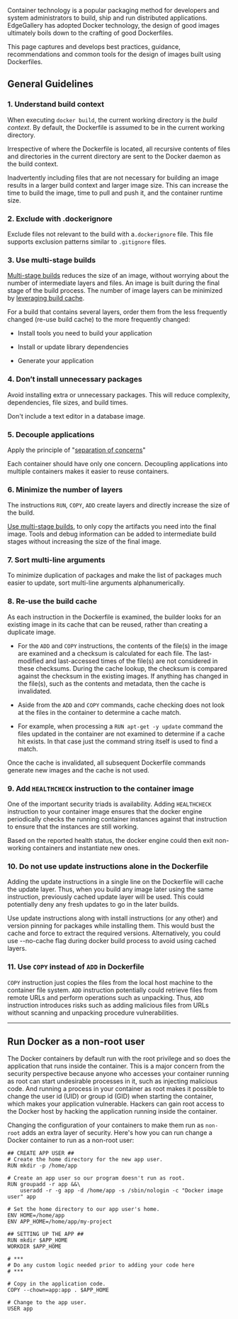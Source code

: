 Container technology is a popular packaging method for developers and system administrators to build, ship and run distributed applications. EdgeGallery has adopted Docker technology, the design of good images ultimately boils down to the crafting of good Dockerfiles.

This page captures and develops best practices, guidance, recommendations and common tools for the design of images built using Dockerfiles.

General Guidelines
------------------

### 1\. Understand build context

When executing `docker build`, the current working directory is the _build context_. By default, the Dockerfile is assumed to be in the current working directory.

Irrespective of where the Dockerfile is located, all recursive contents of files and directories in the current directory are sent to the Docker daemon as the build context.

Inadvertently including files that are not necessary for building an image results in a larger build context and larger image size. This can increase the time to build the image, time to pull and push it, and the container runtime size.

### 2\. Exclude with .dockerignore

Exclude files not relevant to the build with a`.dockerignore` file. This file supports exclusion patterns similar to `.gitignore` files.

### 3\. Use multi-stage builds

[Multi-stage builds](https://docs.docker.com/develop/develop-images/multistage-build/) reduces the size of an image, without worrying about the number of intermediate layers and files. An image is built during the final stage of the build process. The number of image layers can be minimized by [leveraging build cache](https://docs.docker.com/develop/develop-images/dockerfile_best-practices/#leverage-build-cache).

For a build that contains several layers, order them from the less frequently changed (re-use build cache) to the more frequently changed:

*   Install tools you need to build your application

*   Install or update library dependencies

*   Generate your application

### 4\. Don’t install unnecessary packages

Avoid installing extra or unnecessary packages. This will reduce complexity, dependencies, file sizes, and build times.

Don't include a text editor in a database image.

### 5\. Decouple applications

Apply the principle of "[separation of concerns](https://en.wikipedia.org/wiki/Separation_of_concerns)"

Each container should have only one concern. Decoupling applications into multiple containers makes it easier to reuse containers.

### 6\. Minimize the number of layers

The instructions `RUN`, `COPY`, `ADD` create layers and directly increase the size of the build.

[Use multi-stage builds](https://docs.docker.com/develop/develop-images/multistage-build/), to only copy the artifacts you need into the final image. Tools and debug information can be added to intermediate build stages without increasing the size of the final image.

### 7\. Sort multi-line arguments

To minimize duplication of packages and make the list of packages much easier to update, sort multi-line arguments alphanumerically.

### 8\. Re-use the build cache

As each instruction in the Dockerfile is examined, the builder looks for an existing image in its cache that can be reused, rather than creating a duplicate image.

*   For the `ADD` and `COPY` instructions, the contents of the file(s) in the image are examined and a checksum is calculated for each file. The last-modified and last-accessed times of the file(s) are not considered in these checksums. During the cache lookup, the checksum is compared against the checksum in the existing images. If anything has changed in the file(s), such as the contents and metadata, then the cache is invalidated.

*   Aside from the `ADD` and `COPY` commands, cache checking does not look at the files in the container to determine a cache match.

*   For example, when processing a `RUN apt-get -y update` command the files updated in the container are not examined to determine if a cache hit exists. In that case just the command string itself is used to find a match.

Once the cache is invalidated, all subsequent Dockerfile commands generate new images and the cache is not used.

### 9\. Add `HEALTHCHECK` instruction to the container image

One of the important security triads is availability. Adding `HEALTHCHECK` instruction to your container image ensures that the docker engine periodically checks the running container instances against that instruction to ensure that the instances are still working. 

Based on the reported health status, the docker engine could then exit non-working containers and instantiate new ones. 

### 10\. Do not use update instructions alone in the Dockerfile

Adding the update instructions in a single line on the Dockerfile will cache the update layer.
Thus, when you build any image later using the same instruction, previously cached update layer will be used. This could potentially deny any fresh updates to go in the later builds.

Use update instructions along with install instructions (or any other) and version pinning for packages while installing them. This would bust the cache and force to extract the required versions.
Alternatively, you could use --no-cache flag during docker build process to avoid using cached layers.

### 11\. Use `COPY` instead of `ADD` in Dockerfile

`COPY` instruction just copies the files from the local host machine to the container file system. `ADD` instruction potentially could retrieve files from remote URLs and perform operations such as unpacking. Thus, `ADD` instruction introduces risks such as adding malicious files from URLs without scanning and unpacking procedure vulnerabilities.

* * *

Run Docker as a non-root user
-----------------------------

The Docker containers by default run with the root privilege and so does the application that runs inside the container. This is a major concern from the security perspective because anyone who accesses your container running as root can start undesirable processes in it, such as injecting malicious code. And running a process in your container as root makes it possible to change the user id (UID) or group id (GID) when starting the container, which makes your application vulnerable. Hackers can gain root access to the Docker host by hacking the application running inside the container.

Changing the configuration of your containers to make them run as `non-root` adds an extra layer of security. Here's how you can run change a Docker container to run as a non-root user:

```
## CREATE APP USER ##
# Create the home directory for the new app user.
RUN mkdir -p /home/app

# Create an app user so our program doesn't run as root.
RUN groupadd -r app &&\
    useradd -r -g app -d /home/app -s /sbin/nologin -c "Docker image user" app

# Set the home directory to our app user's home.
ENV HOME=/home/app
ENV APP_HOME=/home/app/my-project

## SETTING UP THE APP ##
RUN mkdir $APP_HOME
WORKDIR $APP_HOME

# ***
# Do any custom logic needed prior to adding your code here
# ***

# Copy in the application code.
COPY --chown=app:app . $APP_HOME

# Change to the app user.
USER app
```
